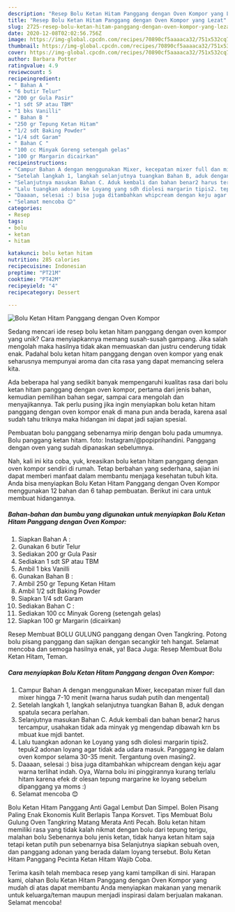 ```yaml
---
description: "Resep Bolu Ketan Hitam Panggang dengan Oven Kompor yang Lezat"
title: "Resep Bolu Ketan Hitam Panggang dengan Oven Kompor yang Lezat"
slug: 2725-resep-bolu-ketan-hitam-panggang-dengan-oven-kompor-yang-lezat
date: 2020-12-08T02:02:56.756Z
image: https://img-global.cpcdn.com/recipes/70890cf5aaaaca32/751x532cq70/bolu-ketan-hitam-panggang-dengan-oven-kompor-foto-resep-utama.jpg
thumbnail: https://img-global.cpcdn.com/recipes/70890cf5aaaaca32/751x532cq70/bolu-ketan-hitam-panggang-dengan-oven-kompor-foto-resep-utama.jpg
cover: https://img-global.cpcdn.com/recipes/70890cf5aaaaca32/751x532cq70/bolu-ketan-hitam-panggang-dengan-oven-kompor-foto-resep-utama.jpg
author: Barbara Potter
ratingvalue: 4.9
reviewcount: 5
recipeingredient:
- " Bahan A "
- "6 butir Telur"
- "200 gr Gula Pasir"
- "1 sdt SP atau TBM"
- "1 bks Vanilli"
- " Bahan B "
- "250 gr Tepung Ketan Hitam"
- "1/2 sdt Baking Powder"
- "1/4 sdt Garam"
- " Bahan C "
- "100 cc Minyak Goreng setengah gelas"
- "100 gr Margarin dicairkan"
recipeinstructions:
- "Campur Bahan A dengan menggunakan Mixer, kecepatan mixer full dan mixer hingga 7-10 menit (warna harus sudah putih dan mengental)"
- "Setelah langkah 1, langkah selanjutnya tuangkan Bahan B, aduk dengan spatula secara perlahan."
- "Selanjutnya masukan Bahan C. Aduk kembali dan bahan benar2 harus tercampur, usahakan tidak ada minyak yg mengendap dibawah krn bs mbuat kue mjdi bantet."
- "Lalu tuangkan adonan ke Loyang yang sdh diolesi margarin tipis2. tepuk2 adonan loyang agar tidak ada udara masuk. Panggang ke dalam oven kompor selama 30-35 menit. Tergantung oven masing2."
- "Daaaan, selesai :) bisa juga ditambahkan whipcream dengan keju agar warna terlihat indah. Oya, Warna bolu ini pinggirannya kurang terlalu hitam karena efek dr olesan tepung margarine ke loyang sebelum dipanggang ya moms :)"
- "Selamat mencoba 😊"
categories:
- Resep
tags:
- bolu
- ketan
- hitam

katakunci: bolu ketan hitam 
nutrition: 285 calories
recipecuisine: Indonesian
preptime: "PT21M"
cooktime: "PT42M"
recipeyield: "4"
recipecategory: Dessert

---
```



![Bolu Ketan Hitam Panggang dengan Oven Kompor](https://img-global.cpcdn.com/recipes/70890cf5aaaaca32/751x532cq70/bolu-ketan-hitam-panggang-dengan-oven-kompor-foto-resep-utama.jpg)

Sedang mencari ide resep bolu ketan hitam panggang dengan oven kompor yang unik? Cara menyiapkannya memang susah-susah gampang. Jika salah mengolah maka hasilnya tidak akan memuaskan dan justru cenderung tidak enak. Padahal bolu ketan hitam panggang dengan oven kompor yang enak seharusnya mempunyai aroma dan cita rasa yang dapat memancing selera kita.

Ada beberapa hal yang sedikit banyak mempengaruhi kualitas rasa dari bolu ketan hitam panggang dengan oven kompor, pertama dari jenis bahan, kemudian pemilihan bahan segar, sampai cara mengolah dan menyajikannya. Tak perlu pusing jika ingin menyiapkan bolu ketan hitam panggang dengan oven kompor enak di mana pun anda berada, karena asal sudah tahu triknya maka hidangan ini dapat jadi sajian spesial.

Pembuatan bolu panggang sebenarnya mirip dengan bolu pada umumnya. Bolu panggang ketan hitam. foto: Instagram/@popiprihandini. Panggang dengan oven yang sudah dipanaskan sebelumnya.


Nah, kali ini kita coba, yuk, kreasikan bolu ketan hitam panggang dengan oven kompor sendiri di rumah. Tetap berbahan yang sederhana, sajian ini dapat memberi manfaat dalam membantu menjaga kesehatan tubuh kita. Anda bisa menyiapkan Bolu Ketan Hitam Panggang dengan Oven Kompor menggunakan 12 bahan dan 6 tahap pembuatan. Berikut ini cara untuk membuat hidangannya.

<!--inarticleads1-->

##### Bahan-bahan dan bumbu yang digunakan untuk menyiapkan Bolu Ketan Hitam Panggang dengan Oven Kompor:

1. Siapkan  Bahan A :
1. Gunakan 6 butir Telur
1. Sediakan 200 gr Gula Pasir
1. Sediakan 1 sdt SP atau TBM
1. Ambil 1 bks Vanilli
1. Gunakan  Bahan B :
1. Ambil 250 gr Tepung Ketan Hitam
1. Ambil 1/2 sdt Baking Powder
1. Siapkan 1/4 sdt Garam
1. Sediakan  Bahan C :
1. Sediakan 100 cc Minyak Goreng (setengah gelas)
1. Siapkan 100 gr Margarin (dicairkan)


Resep Membuat BOLU GULUNG panggang dengan Oven Tangkring. Potong bolu pisang panggang dan sajikan dengan secangkir teh hangat. Selamat mencoba dan semoga hasilnya enak, ya! Baca Juga: Resep Membuat Bolu Ketan Hitam, Teman. 

<!--inarticleads2-->

##### Cara menyiapkan Bolu Ketan Hitam Panggang dengan Oven Kompor:

1. Campur Bahan A dengan menggunakan Mixer, kecepatan mixer full dan mixer hingga 7-10 menit (warna harus sudah putih dan mengental)
1. Setelah langkah 1, langkah selanjutnya tuangkan Bahan B, aduk dengan spatula secara perlahan.
1. Selanjutnya masukan Bahan C. Aduk kembali dan bahan benar2 harus tercampur, usahakan tidak ada minyak yg mengendap dibawah krn bs mbuat kue mjdi bantet.
1. Lalu tuangkan adonan ke Loyang yang sdh diolesi margarin tipis2. tepuk2 adonan loyang agar tidak ada udara masuk. Panggang ke dalam oven kompor selama 30-35 menit. Tergantung oven masing2.
1. Daaaan, selesai :) bisa juga ditambahkan whipcream dengan keju agar warna terlihat indah. Oya, Warna bolu ini pinggirannya kurang terlalu hitam karena efek dr olesan tepung margarine ke loyang sebelum dipanggang ya moms :)
1. Selamat mencoba 😊


Bolu Ketan Hitam Panggang Anti Gagal Lembut Dan Simpel. Bolen Pisang Paling Enak Ekonomis Kulit Berlapis Tanpa Korsvet. Tips Membuat Bolu Gulung Oven Tangkring Matang Merata Anti Pecah. Bolu ketan hitam memiliki rasa yang tidak kalah nikmat dengan bolu dari tepung terigu, malahan bolu Sebenarnya bolu jenis ketan, tidak hanya ketan hitam saja tetapi ketan putih pun sebenarnya bisa Selanjutnya siapkan sebuah oven, dan panggang adonan yang berada dalam loyang tersebut. Bolu Ketan Hitam Panggang Pecinta Ketan Hitam Wajib Coba. 

Terima kasih telah membaca resep yang kami tampilkan di sini. Harapan kami, olahan Bolu Ketan Hitam Panggang dengan Oven Kompor yang mudah di atas dapat membantu Anda menyiapkan makanan yang menarik untuk keluarga/teman maupun menjadi inspirasi dalam berjualan makanan. Selamat mencoba!
